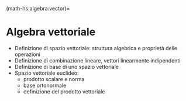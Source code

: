 <!--
```{article-info}
:author: basics
:date: "{sub-ref}`today`"
:read-time: "{sub-ref}`wordcount-minutes` min read"
```
-->

(math-hs:algebra:vector)=
# Algebra vettoriale

- Definizione di spazio vettoriale: struttura algebrica e proprietà delle operazioni
- Definizione di combinazione lineare, vettori linearmente indipendenti
- Definizione di base di uno spazio vettoriale
- Spazio vettoriale euclideo:
  - prodotto scalare e norma
  - base ortonormale
  - definizione del prodotto vettoriale

